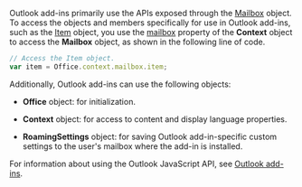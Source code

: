 Outlook add-ins primarily use the APIs exposed through the [Mailbox](/javascript/api/outlook/Office.mailbox) object. To access the objects and members specifically for use in Outlook add-ins, such as the [Item](../reference/objectmodel/preview-requirement-set/office.context.mailbox.item.md) object, you use the [mailbox](../reference/objectmodel/preview-requirement-set/office.context.mailbox.md) property of the **Context** object to access the **Mailbox** object, as shown in the following line of code.

```js
// Access the Item object.
var item = Office.context.mailbox.item;

```

Additionally, Outlook add-ins can use the following objects:

-  **Office** object: for initialization.

-  **Context** object: for access to content and display language properties.

-  **RoamingSettings** object: for saving Outlook add-in-specific custom settings to the user's mailbox where the add-in is installed.

For information about using the Outlook JavaScript API, see [Outlook add-ins](../outlook/outlook-add-ins-overview.md).